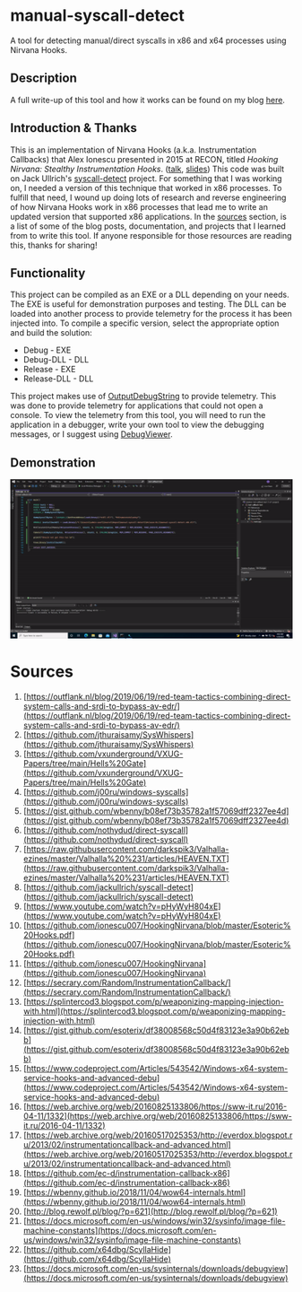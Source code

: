 # manual-syscall-detect
A tool for detecting manual/direct syscalls in x86 and x64 processes using Nirvana Hooks.

## Description
A full write-up of this tool and how it works can be found on my blog [here](https://blog.xenoscr.net/2022/01/17/x86-Nirvana-Hooks.html).

## Introduction & Thanks
This is an implementation of Nirvana Hooks (a.k.a. Instrumentation Callbacks) that Alex Ionescu presented in 2015 at RECON, titled *Hooking Nirvana: Stealthy Instrumentation Hooks*. ([talk](https://www.youtube.com/watch?v=pHyWyH804xE), [slides](https://github.com/ionescu007/HookingNirvana/blob/master/Esoteric%20Hooks.pdf)) This code was built on Jack Ullrich's [syscall-detect](https://github.com/jackullrich/syscall-detect) project. For something that I was working on, I needed a version of this technique that worked in x86 processes. To fulfill that need, I wound up doing lots of research and reverse engineering of how Nirvana Hooks work in x86 processes that lead me to write an updated version that supported x86 applications. In the [sources](#sources) section, is a list of some of the blog posts, documentation, and projects that I learned from to write this tool. If anyone responsible for those resources are reading this, thanks for sharing!

## Functionality
This project can be compiled as an EXE or a DLL depending on your needs. The EXE is useful for demonstration purposes and testing. The DLL can be loaded into another process to provide telemetry for the process it has been injected into. To compile a specific version, select the appropriate option and build the solution:

- Debug - EXE
- Debug-DLL - DLL
- Release - EXE
- Release-DLL - DLL

This project makes use of [OutputDebugString](https://docs.microsoft.com/en-us/windows/win32/api/debugapi/nf-debugapi-outputdebugstringw) to provide telemetry. This was done to provide telemetry for applications that could not open a console. To view the telemetry from this tool, you will need to run the application in a debugger, write your own tool to view the debugging messages, or I suggest using [DebugViewer](https://docs.microsoft.com/en-us/sysinternals/downloads/debugview).

## Demonstration
![video](video/manual-syscall-detect-demo.gif)

# Sources
1. [https://outflank.nl/blog/2019/06/19/red-team-tactics-combining-direct-system-calls-and-srdi-to-bypass-av-edr/](https://outflank.nl/blog/2019/06/19/red-team-tactics-combining-direct-system-calls-and-srdi-to-bypass-av-edr/)
2. [https://github.com/jthuraisamy/SysWhispers](https://github.com/jthuraisamy/SysWhispers)
3. [https://github.com/vxunderground/VXUG-Papers/tree/main/Hells%20Gate](https://github.com/vxunderground/VXUG-Papers/tree/main/Hells%20Gate)
4. [https://github.com/j00ru/windows-syscalls](https://github.com/j00ru/windows-syscalls)
5. [https://gist.github.com/wbenny/b08ef73b35782a1f57069dff2327ee4d](https://gist.github.com/wbenny/b08ef73b35782a1f57069dff2327ee4d)
6. [https://github.com/nothydud/direct-syscall](https://github.com/nothydud/direct-syscall)
7. [https://raw.githubusercontent.com/darkspik3/Valhalla-ezines/master/Valhalla%20%231/articles/HEAVEN.TXT](https://raw.githubusercontent.com/darkspik3/Valhalla-ezines/master/Valhalla%20%231/articles/HEAVEN.TXT)
8. [https://github.com/jackullrich/syscall-detect](https://github.com/jackullrich/syscall-detect)
9. [https://www.youtube.com/watch?v=pHyWyH804xE](https://www.youtube.com/watch?v=pHyWyH804xE)
10. [https://github.com/ionescu007/HookingNirvana/blob/master/Esoteric%20Hooks.pdf](https://github.com/ionescu007/HookingNirvana/blob/master/Esoteric%20Hooks.pdf)
11. [https://github.com/ionescu007/HookingNirvana](https://github.com/ionescu007/HookingNirvana)
12. [https://secrary.com/Random/InstrumentationCallback/](https://secrary.com/Random/InstrumentationCallback/)
13. [https://splintercod3.blogspot.com/p/weaponizing-mapping-injection-with.html](https://splintercod3.blogspot.com/p/weaponizing-mapping-injection-with.html)
14. [https://gist.github.com/esoterix/df38008568c50d4f83123e3a90b62ebb](https://gist.github.com/esoterix/df38008568c50d4f83123e3a90b62ebb)
15. [https://www.codeproject.com/Articles/543542/Windows-x64-system-service-hooks-and-advanced-debu](https://www.codeproject.com/Articles/543542/Windows-x64-system-service-hooks-and-advanced-debu)
16. [https://web.archive.org/web/20160825133806/https://sww-it.ru/2016-04-11/1332](https://web.archive.org/web/20160825133806/https://sww-it.ru/2016-04-11/1332)
17. [https://web.archive.org/web/20160517025353/http://everdox.blogspot.ru/2013/02/instrumentationcallback-and-advanced.html](https://web.archive.org/web/20160517025353/http://everdox.blogspot.ru/2013/02/instrumentationcallback-and-advanced.html)
18. [https://github.com/ec-d/instrumentation-callback-x86](https://github.com/ec-d/instrumentation-callback-x86)
19. [https://wbenny.github.io/2018/11/04/wow64-internals.html](https://wbenny.github.io/2018/11/04/wow64-internals.html)
20. [http://blog.rewolf.pl/blog/?p=621](http://blog.rewolf.pl/blog/?p=621)
21. [https://docs.microsoft.com/en-us/windows/win32/sysinfo/image-file-machine-constants](https://docs.microsoft.com/en-us/windows/win32/sysinfo/image-file-machine-constants)
22. [https://github.com/x64dbg/ScyllaHide](https://github.com/x64dbg/ScyllaHide)
22. [https://docs.microsoft.com/en-us/sysinternals/downloads/debugview](https://docs.microsoft.com/en-us/sysinternals/downloads/debugview)
